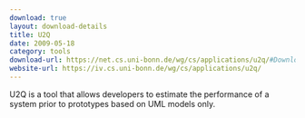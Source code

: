 ```yaml
---
download: true
layout: download-details
title: U2Q
date: 2009-05-18
category: tools
download-url: https://net.cs.uni-bonn.de/wg/cs/applications/u2q/#Download
website-url: https://iv.cs.uni-bonn.de/wg/cs/applications/u2q/
---
```


U2Q is a tool that allows developers to estimate the performance of a system prior to prototypes based on UML models only.
